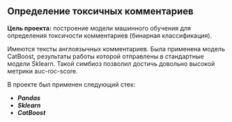 ## Определение токсичных комментариев

**Цель проекта:** построение модели машинного обучения для определения токсичости комментариев (бинарная классификация).

Имеются тексты англоязычных комментариев. 
Была применена модель CatBoost, результаты работы которой отправлены в стандартные модели Sklearn. Такой симбиоз позволил достичь довольно высокой метрики auc-roc-score.

В проекте был применен следующий стек:
* **_Pandas_**
* **_Sklearn_**
* **_CatBoost_**
